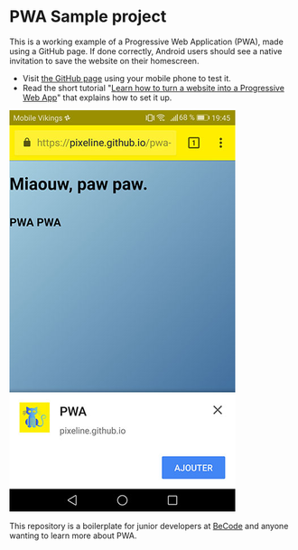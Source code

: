# PWA Sample project

This is a working example of a Progressive Web Application (PWA), made using a GitHub page. If done correctly, Android users should see a native invitation to save the website on their homescreen.

- Visit [the GitHub page](https://pixeline.github.io/pwa-example/index.html) using your mobile phone to test it.
- Read the short tutorial "[Learn how to turn a website into a Progressive Web App](https://dev.to/pixeline/the-easy-way-to-turn-a-website-into-a-progressive-web-app-77g)" that explains how to set it up.


![](./add-to-homescreen.jpg)

This repository is a boilerplate for junior developers at [BeCode](http://www.becode.org) and anyone wanting to learn more about PWA.

